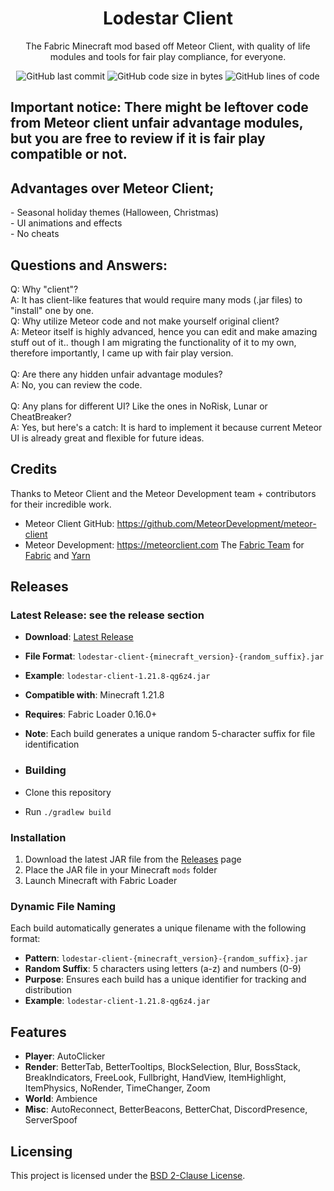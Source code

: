 
<p align="center">
</p>

<h1 align="center">Lodestar Client</h1>
<p align="center">The Fabric Minecraft mod based off Meteor Client, with quality of life modules and tools for fair play compliance, for everyone.</p>

<div align="center">
    <img src="https://img.shields.io/github/last-commit/waythread/lodestar-client" alt="GitHub last commit"/>
    <img src="https://img.shields.io/github/languages/code-size/waythread/lodestar-client" alt="GitHub code size in bytes"/>
    <img src="https://img.shields.io/endpoint?url=https://ghloc.vercel.app/api/waythread/lodestar-client/badge?filter=.java$&label=lines%20of%20code&color=blue" alt="GitHub lines of code"/>
</div>

## Important notice: There might be leftover code from Meteor client unfair advantage modules, but you are free to review if it is fair play compatible or not.

## Advantages over Meteor Client;
<p align="left">
- Seasonal holiday themes (Halloween, Christmas)<br>
- UI animations and effects<br>
- No cheats<br>
</p>


## Questions and Answers:
<p align="left">
Q: Why "client"?<br>
A: It has client-like features that would require many mods (.jar files) to "install" one by one.<br>
Q: Why utilize Meteor code and not make yourself original client?<br>
A: Meteor itself is highly advanced, hence you can edit and make amazing stuff out of it.. though I am migrating the functionality of it to my own, therefore importantly, I came up with fair play version.<br>
<br>
Q: Are there any hidden unfair advantage modules?<br>
A: No, you can review the code.<br>
<br>
Q: Any plans for different UI? Like the ones in NoRisk, Lunar or CheatBreaker?<br>
A: Yes, but here's a catch: It is hard to implement it because current Meteor UI is already great and flexible for future ideas.
</p>


## Credits
Thanks to Meteor Client and the Meteor Development team + contributors for their incredible work.
- Meteor Client GitHub: https://github.com/MeteorDevelopment/meteor-client
- Meteor Development: https://meteorclient.com
The [Fabric Team](https://github.com/FabricMC) for [Fabric](https://github.com/FabricMC/fabric-loader) and [Yarn](https://github.com/FabricMC/yarn)

## Releases

### Latest Release: see the release section
- **Download**: [Latest Release](https://github.com/waythread/lodestar-client/releases/latest)
- **File Format**: `lodestar-client-{minecraft_version}-{random_suffix}.jar`
- **Example**: `lodestar-client-1.21.8-qg6z4.jar`
- **Compatible with**: Minecraft 1.21.8
- **Requires**: Fabric Loader 0.16.0+
- **Note**: Each build generates a unique random 5-character suffix for file identification

- ### Building
- Clone this repository
- Run `./gradlew build`

### Installation
1. Download the latest JAR file from the [Releases](https://github.com/waythread/lodestar-client/releases) page
2. Place the JAR file in your Minecraft `mods` folder
3. Launch Minecraft with Fabric Loader

### Dynamic File Naming
Each build automatically generates a unique filename with the following format:
- **Pattern**: `lodestar-client-{minecraft_version}-{random_suffix}.jar`
- **Random Suffix**: 5 characters using letters (a-z) and numbers (0-9)
- **Purpose**: Ensures each build has a unique identifier for tracking and distribution
- **Example**: `lodestar-client-1.21.8-qg6z4.jar`

## Features
- **Player**: AutoClicker
- **Render**: BetterTab, BetterTooltips, BlockSelection, Blur, BossStack, BreakIndicators, FreeLook, Fullbright, HandView, ItemHighlight, ItemPhysics, NoRender, TimeChanger, Zoom
- **World**: Ambience
- **Misc**: AutoReconnect, BetterBeacons, BetterChat, DiscordPresence, ServerSpoof

## Licensing
This project is licensed under the [BSD 2-Clause License](LICENSE).

